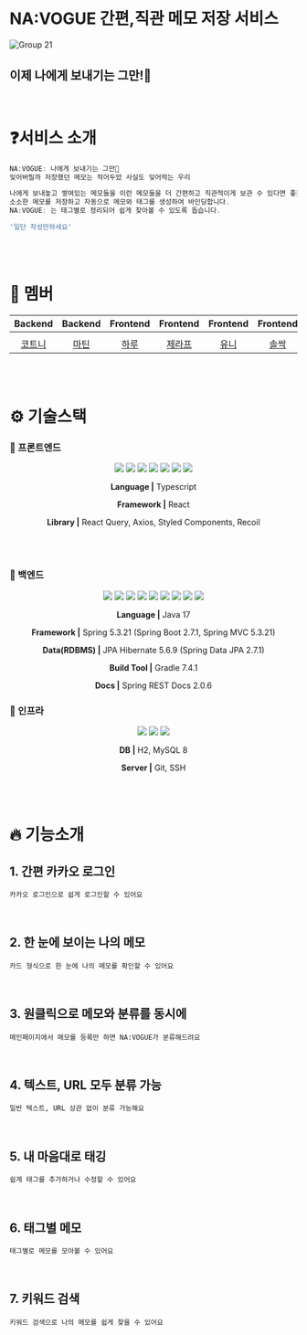 # NA:VOGUE 간편,직관 메모 저장 서비스

![Group 21](https://github.com/TeoSprint15-10/NAVOGUE-FE/assets/89332492/341316c3-c3cc-4caf-b447-2cb6adb88622)
## 이제 나에게 보내기는 그만!🤚

<br>

# ❓서비스 소개
```jsx
NA:VOGUE: 나에게 보내기는 그만🤚
잊어버릴까 저장했던 메모는 적어두었 사실도 잊어먹는 우리

나에게 보내놓고 쌓여있는 메모들을 이런 메모들을 더 간편하고 직관적이게 보관 수 있다면 좋겠다는 생각에 만들었습니다. 
소소한 메모를 저장하고 자동으로 메모와 태그를 생성하여 바인딩합니다.
NA:VOGUE: 는 태그별로 정리되어 쉽게 찾아볼 수 있도록 돕습니다.

'일단 작성만하세요'
```
<br>
<br>

# 🥰 멤버
|                 Backend                  |               Backend               |              Frontend              |                 Frontend                 |                Frontend                 |              Frontend              |               Frontend                |              Frontend               |
| :--------------------------------------: | :---------------------------------: | :--------------------------------: | :--------------------------------------: | :-------------------------------------: | :--------------------------------: | :-----------------------------------: | :---------------------------------: |
|                                          |
| [코트니](https://github.com/210-reverof) | [마틴](https://github.com/GeonHui2) | [하루](https://github.com/nahyyun) | [제라프](https://github.com/jeongdopark) | [유니](https://github.com/YeongseoYoon) | [솔싹](https://github.com/solssak) | [프로그](https://github.com/Yang-zzz) | [뮤진](https://github.com/yoyoujin) |
<br>
<br>

# ⚙️ 기술스택

### 🧷 프론트엔드

<div align="middle">

<img src="https://img.shields.io/badge/TypeScript-3178C6?style=for-the-badge&logo=typescript&logoColor=white">
<img src="https://img.shields.io/badge/React-61DAFB?style=for-the-badge&logo=react&logoColor=white">
<img src="https://img.shields.io/badge/ReactQuery-FF4154?style=for-the-badge&logo=reactquery&logoColor=white">
<img src="https://img.shields.io/badge/axios-5A29E4?style=for-the-badge&logo=axios&logoColor=white">
<img src="https://img.shields.io/badge/styledcomponents-DB7093?style=for-the-badge&logo=styledcomponents&logoColor=white">
<img src="https://img.shields.io/badge/vite-646CFF?style=for-the-badge&logo=vite&logoColor=white">
<img src="https://img.shields.io/badge/recoil-000000?style=for-the-badge&logo=recoil&logoColor=white">

**Language |** Typescript

**Framework |** React

**Library |** React Query, Axios, Styled Components, Recoil

<br>
<br>

</div>


### 🧷 백엔드

<div align="middle">

<img src="https://img.shields.io/badge/java-3a75b0?style=for-the-badge&logo=java&logoColor=black"> <img src="https://img.shields.io/badge/spring-6DB33F?style=for-the-badge&logo=spring&logoColor=white">
<img src="https://img.shields.io/badge/spring boot-6DB33F?style=for-the-badge&logo=springboot&logoColor=white">
<img src="https://img.shields.io/badge/spring mvc-6DB33F?style=for-the-badge&logo=spring&logoColor=white">
<img src="https://img.shields.io/badge/JPA Hibernate-59666C?style=for-the-badge&logo=Hibernate&logoColor=white">
<img src="https://img.shields.io/badge/gradle-02303A?style=for-the-badge&logo=gradle&logoColor=white">
<img src="https://img.shields.io/badge/junit-25A162?style=for-the-badge&logo=junit5&logoColor=white">
<img src="https://img.shields.io/badge/spring test-6DB33F?style=for-the-badge&logo=spring&logoColor=white">
<img src="https://img.shields.io/badge/spring rest docs-6DB33F?style=for-the-badge&logo=spring&logoColor=white">


**Language |** Java 17

**Framework |** Spring 5.3.21 (Spring Boot 2.7.1, Spring MVC 5.3.21)

**Data(RDBMS) |** JPA Hibernate 5.6.9 (Spring Data JPA 2.7.1)

**Build Tool |** Gradle 7.4.1

**Docs |** Spring REST Docs 2.0.6

</div>

### 🧷 인프라

<div align="middle">

<img src="https://img.shields.io/badge/AWS EC2-FF9900?style=for-the-badge&logo=amazonec2&logoColor=white">
<img src="https://img.shields.io/badge/maria DB-4479A1?style=for-the-badge&logo=mariadb&logoColor=white">
<img src="https://img.shields.io/badge/git-F05032?style=for-the-badge&logo=git&logoColor=white">

**DB |** H2, MySQL 8

**Server |** Git, SSH

</div>

<br>
<br>

# 🔥 기능소개

## 1. 간편 카카오 로그인
    카카오 로그인으로 쉽게 로그인할 수 있어요


<br>

## 2. 한 눈에 보이는 나의 메모
    카드 형식으로 한 눈에 나의 메모를 확인할 수 있어요
<br>

## 3. 원클릭으로 메모와 분류를 동시에
    메인페이지에서 메모를 등록만 하면 NA:VOGUE가 분류해드려요
<br>

## 4. 텍스트, URL 모두 분류 가능
    일반 텍스트, URL 상관 없이 분류 가능해요
<br>

## 5. 내 마음대로 태깅
    쉽게 태그를 추가하거나 수정할 수 있어요
<br>

## 6. 태그별 메모
    태그별로 메모를 모아볼 수 있어요
<br>

## 7. 키워드 검색
    키워드 검색으로 나의 메모를 쉽게 찾을 수 있어요
